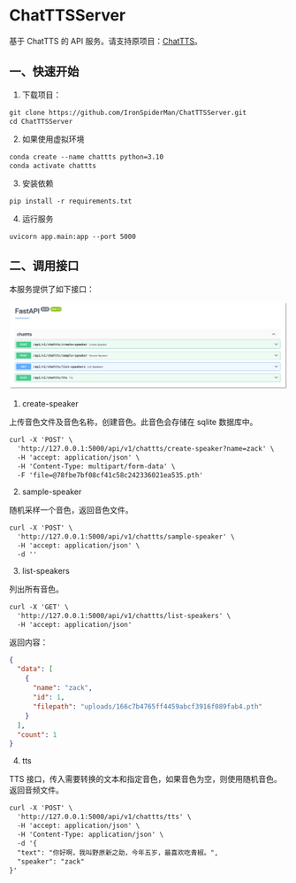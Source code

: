 # ChatTTSServer

基于 ChatTTS 的 API 服务。请支持原项目：[ChatTTS](https://github.com/2noise/ChatTTS)。

## 一、快速开始

1. 下载项目：

```shell
git clone https://github.com/IronSpiderMan/ChatTTSServer.git
cd ChatTTSServer
```

2. 如果使用虚拟环境

```shell
conda create --name chattts python=3.10
conda activate chattts
```

3. 安装依赖

```shell
pip install -r requirements.txt
```

4. 运行服务

```shell
uvicorn app.main:app --port 5000 
```

## 二、调用接口

本服务提供了如下接口：

![img.png](docs/images/apis.png)

1. create-speaker

上传音色文件及音色名称，创建音色。此音色会存储在 sqlite 数据库中。

```shell
curl -X 'POST' \
  'http://127.0.0.1:5000/api/v1/chattts/create-speaker?name=zack' \
  -H 'accept: application/json' \
  -H 'Content-Type: multipart/form-data' \
  -F 'file=@78fbe7bf08cf41c58c242336021ea535.pth'
```

2. sample-speaker

随机采样一个音色，返回音色文件。

```shell
curl -X 'POST' \
  'http://127.0.0.1:5000/api/v1/chattts/sample-speaker' \
  -H 'accept: application/json' \
  -d ''
```

3. list-speakers

列出所有音色。

```shell
curl -X 'GET' \
  'http://127.0.0.1:5000/api/v1/chattts/list-speakers' \
  -H 'accept: application/json'
```

返回内容：

```json
{
  "data": [
    {
      "name": "zack",
      "id": 1,
      "filepath": "uploads/166c7b4765ff4459abcf3916f089fab4.pth"
    }
  ],
  "count": 1
}
```

4. tts

TTS 接口，传入需要转换的文本和指定音色，如果音色为空，则使用随机音色。返回音频文件。

```shell
curl -X 'POST' \
  'http://127.0.0.1:5000/api/v1/chattts/tts' \
  -H 'accept: application/json' \
  -H 'Content-Type: application/json' \
  -d '{
  "text": "你好啊，我叫野原新之助，今年五岁，最喜欢吃青椒。",
  "speaker": "zack"
}'
```



